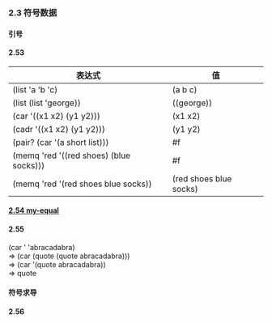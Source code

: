 ### 2.3 符号数据

#### 引号   
#### 2.53  
表达式|值  
-|-   
(list 'a 'b 'c)|(a b c)     
(list (list 'george))|((george))      
(car '((x1 x2) (y1 y2)))|(x1 x2)    
(cadr '((x1 x2) (y1 y2)))|(y1 y2)    
(pair? (car '(a short list)))|#f  
(memq 'red '((red shoes) (blue socks)))|#f     
(memq 'red '(red shoes blue socks))|(red shoes blue socks)        

#### [2.54 my-equal](code/sign.scm)   

#### 2.55   
(car ' 'abracadabra)   
=> (car (quote (quote abracadabra)))   
=> (car '(quote abracadabra))  
=> quote    

#### 符号求导   

#### 2.56   
  
